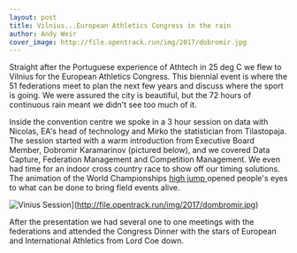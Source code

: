 ```yaml
---
layout: post
title: Vilnius...European Athletics Congress in the rain
author: Andy Weir
cover_image: http://file.opentrack.run/img/2017/dobromir.jpg
---
```


Straight after the Portuguese experience of Athtech in 25 deg C we flew to Vilnius for the European Athletics Congress. This biennial event is where the 51 federations meet to plan the next few years and discuss where the sport is going. We were assured the city is beautiful, but the 72 hours of continuous rain meant we didn't see too much of it.

Inside the convention centre we spoke in a 3 hour session on data with Nicolas, EA's head of technology and Mirko the statistician from Tilastopaja. The session started with a warm introduction from Executive Board Member, Dobromir Karamarinov (pictured below), and we covered Data Capture, Federation Management and Competition Management. We even had time for an indoor cross country race to show off our timing solutions. The animation of the World Championships <a href="https://data.opentrack.run/x/2017/GBR/wc/event/22/1/1/">high jump </a> opened people's eyes to what can be done to bring field events alive.

![Vinius Session](http://file.opentrack.run/img/2017/dobromir.jpg)](http://file.opentrack.run/img/2017/dombromir.jpg)

After the presentation we had several one to one meetings with the federations and attended the Congress Dinner with the stars of European and International Athletics from Lord Coe down.

